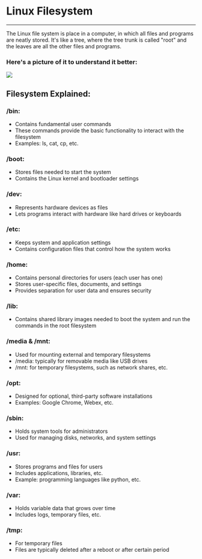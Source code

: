 # Linux Filesystem
------------------------------------------------
The Linux file system is place in a computer, in which all files and programs are neatly stored. It's like a tree, where the tree trunk is called "root" and the leaves are all the other files and programs.

### **Here's a picture of it to understand it better:**

![ ](../images/linux_filesystem.jpg)

## Filesystem Explained:

### /bin:
- Contains fundamental user commands
- These commands provide the basic functionality to interact with the filesystem
- Examples: ls, cat, cp, etc.

### /boot:
- Stores files needed to start the system
- Contains the Linux kernel and bootloader settings

### /dev:
- Represents hardware devices as files
- Lets programs interact with hardware like hard drives or keyboards

### /etc:
- Keeps system and application settings
- Contains configuration files that control how the system works

### /home:
- Contains personal directories for users (each user has one)
- Stores user-specific files, documents, and settings
- Provides separation for user data and ensures security

### /lib:
- Contains shared library images needed to boot the system and run the commands in the root filesystem

### /media & /mnt:
- Used for mounting external and temporary filesystems
- /media: typically for removable media like USB drives
- /mnt: for temporary filesystems, such as network shares, etc.

### /opt:
- Designed for optional, third-party software installations
- Examples: Google Chrome, Webex, etc.

### /sbin:
- Holds system tools for administrators
- Used for managing disks, networks, and system settings

### /usr:
- Stores programs and files for users
- Includes applications, libraries, etc.
- Example: programming languages like python, etc.

### /var:
- Holds variable data that grows over time
- Includes logs, temporary files, etc.

### /tmp:
- For temporary files
- Files are typically deleted after a reboot or after certain period
